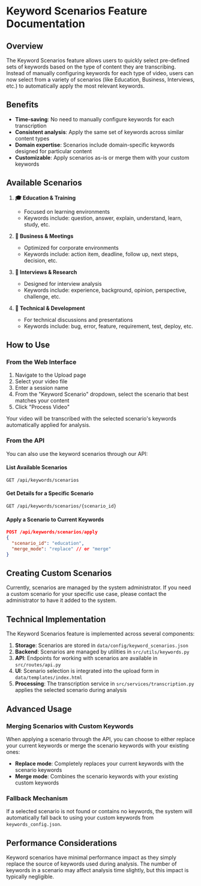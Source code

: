 # Keyword Scenarios Feature Documentation

## Overview

The Keyword Scenarios feature allows users to quickly select pre-defined sets of keywords based on the type of content they are transcribing. Instead of manually configuring keywords for each type of video, users can now select from a variety of scenarios (like Education, Business, Interviews, etc.) to automatically apply the most relevant keywords.

## Benefits

- **Time-saving**: No need to manually configure keywords for each transcription
- **Consistent analysis**: Apply the same set of keywords across similar content types
- **Domain expertise**: Scenarios include domain-specific keywords designed for particular content
- **Customizable**: Apply scenarios as-is or merge them with your custom keywords

## Available Scenarios

1. **🎓 Education & Training**
   - Focused on learning environments
   - Keywords include: question, answer, explain, understand, learn, study, etc.

2. **💼 Business & Meetings**
   - Optimized for corporate environments
   - Keywords include: action item, deadline, follow up, next steps, decision, etc.

3. **🎤 Interviews & Research**
   - Designed for interview analysis
   - Keywords include: experience, background, opinion, perspective, challenge, etc.

4. **🔬 Technical & Development**
   - For technical discussions and presentations
   - Keywords include: bug, error, feature, requirement, test, deploy, etc.

## How to Use

### From the Web Interface

1. Navigate to the Upload page
2. Select your video file
3. Enter a session name
4. From the "Keyword Scenario" dropdown, select the scenario that best matches your content
5. Click "Process Video"

Your video will be transcribed with the selected scenario's keywords automatically applied for analysis.

### From the API

You can also use the keyword scenarios through our API:

#### List Available Scenarios

```http
GET /api/keywords/scenarios
```

#### Get Details for a Specific Scenario

```http
GET /api/keywords/scenarios/{scenario_id}
```

#### Apply a Scenario to Current Keywords

```json
POST /api/keywords/scenarios/apply
{
  "scenario_id": "education",
  "merge_mode": "replace" // or "merge"
}
```

## Creating Custom Scenarios

Currently, scenarios are managed by the system administrator. If you need a custom scenario for your specific use case, please contact the administrator to have it added to the system.

## Technical Implementation

The Keyword Scenarios feature is implemented across several components:

1. **Storage**: Scenarios are stored in `data/config/keyword_scenarios.json`
2. **Backend**: Scenarios are managed by utilities in `src/utils/keywords.py`
3. **API**: Endpoints for working with scenarios are available in `src/routes/api.py`
4. **UI**: Scenario selection is integrated into the upload form in `data/templates/index.html`
5. **Processing**: The transcription service in `src/services/transcription.py` applies the selected scenario during analysis

## Advanced Usage

### Merging Scenarios with Custom Keywords

When applying a scenario through the API, you can choose to either replace your current keywords or merge the scenario keywords with your existing ones:

- **Replace mode**: Completely replaces your current keywords with the scenario keywords
- **Merge mode**: Combines the scenario keywords with your existing custom keywords

### Fallback Mechanism

If a selected scenario is not found or contains no keywords, the system will automatically fall back to using your custom keywords from `keywords_config.json`.

## Performance Considerations

Keyword scenarios have minimal performance impact as they simply replace the source of keywords used during analysis. The number of keywords in a scenario may affect analysis time slightly, but this impact is typically negligible.
